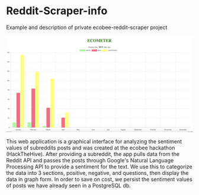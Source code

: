 # Reddit-Scraper-info
Example and description of private ecobee-reddit-scraper project

![](/reddit-scraper.png)

This web application is a graphical interface for analyzing the sentiment values of subreddits posts and was created at the ecobee hackathon (HackTheHive). After providing a subreddit, the app pulls data from the Reddit API and passes the posts through Google's Natural Language Processing API to provide a sentiment for the text. We use this to categorize the data into 3 sections, positive, negative, and questions, then display the data in graph form. In order to save on cost, we persist the sentiment values of posts we have already seen in a PostgreSQL db.
